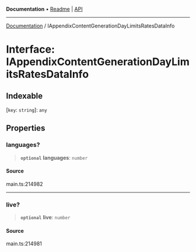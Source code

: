 **Documentation** • [Readme](../README.md) \| [API](../globals.md)

***

[Documentation](../README.md) / IAppendixContentGenerationDayLimitsRatesDataInfo

# Interface: IAppendixContentGenerationDayLimitsRatesDataInfo

## Indexable

 \[`key`: `string`\]: `any`

## Properties

### languages?

> **`optional`** **languages**: `number`

#### Source

main.ts:214982

***

### live?

> **`optional`** **live**: `number`

#### Source

main.ts:214981
